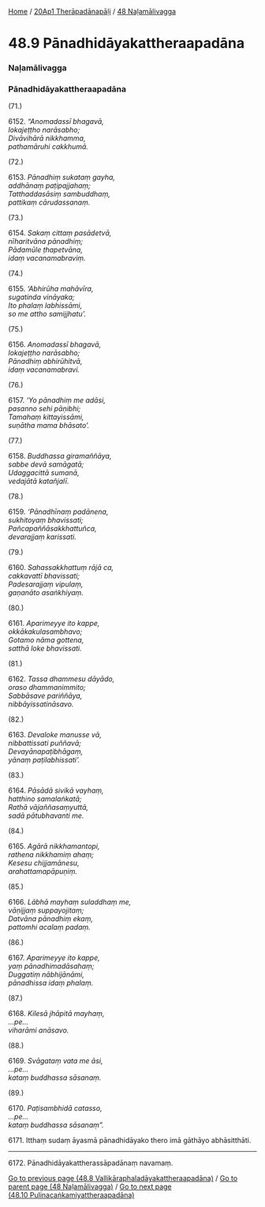 
[Home](/) / [20Ap1 Therāpadānapāḷi](/tipitaka/20Ap1.md) / [48 Naḷamālivagga](/tipitaka/20Ap1/48.md)

# 48.9 Pānadhidāyakattheraapadāna

### Naḷamālivagga

### Pānadhidāyakattheraapadāna

(71.)

6152\. _“Anomadassī bhagavā,_  
_lokajeṭṭho narāsabho;_  
_Divāvihārā nikkhamma,_  
_pathamāruhi cakkhumā._  


(72.)

6153\. _Pānadhiṃ sukataṃ gayha,_  
_addhānaṃ paṭipajjahaṃ;_  
_Tatthaddasāsiṃ sambuddhaṃ,_  
_pattikaṃ cārudassanaṃ._  


(73.)

6154\. _Sakaṃ cittaṃ pasādetvā,_  
_nīharitvāna pānadhiṃ;_  
_Pādamūle ṭhapetvāna,_  
_idaṃ vacanamabraviṃ._  


(74.)

6155\. _‘Abhirūha mahāvīra,_  
_sugatinda vināyaka;_  
_Ito phalaṃ labhissāmi,_  
_so me attho samijjhatu’._  


(75.)

6156\. _Anomadassī bhagavā,_  
_lokajeṭṭho narāsabho;_  
_Pānadhiṃ abhirūhitvā,_  
_idaṃ vacanamabravi._  


(76.)

6157\. _‘Yo pānadhiṃ me adāsi,_  
_pasanno sehi pāṇibhi;_  
_Tamahaṃ kittayissāmi,_  
_suṇātha mama bhāsato’._  


(77.)

6158\. _Buddhassa giramaññāya,_  
_sabbe devā samāgatā;_  
_Udaggacittā sumanā,_  
_vedajātā katañjalī._  


(78.)

6159\. _‘Pānadhīnaṃ padānena,_  
_sukhitoyaṃ bhavissati;_  
_Pañcapaññāsakkhattuñca,_  
_devarajjaṃ karissati._  


(79.)

6160\. _Sahassakkhattuṃ rājā ca,_  
_cakkavattī bhavissati;_  
_Padesarajjaṃ vipulaṃ,_  
_gaṇanāto asaṅkhiyaṃ._  


(80.)

6161\. _Aparimeyye ito kappe,_  
_okkākakulasambhavo;_  
_Gotamo nāma gottena,_  
_satthā loke bhavissati._  


(81.)

6162\. _Tassa dhammesu dāyādo,_  
_oraso dhammanimmito;_  
_Sabbāsave pariññāya,_  
_nibbāyissatināsavo._  


(82.)

6163\. _Devaloke manusse vā,_  
_nibbattissati puññavā;_  
_Devayānapaṭibhāgaṃ,_  
_yānaṃ paṭilabhissati’._  


(83.)

6164\. _Pāsādā sivikā vayhaṃ,_  
_hatthino samalaṅkatā;_  
_Rathā vājaññasaṃyuttā,_  
_sadā pātubhavanti me._  


(84.)

6165\. _Agārā nikkhamantopi,_  
_rathena nikkhamiṃ ahaṃ;_  
_Kesesu chijjamānesu,_  
_arahattamapāpuṇiṃ._  


(85.)

6166\. _Lābhā mayhaṃ suladdhaṃ me,_  
_vāṇijjaṃ suppayojitaṃ;_  
_Datvāna pānadhiṃ ekaṃ,_  
_pattomhi acalaṃ padaṃ._  


(86.)

6167\. _Aparimeyye ito kappe,_  
_yaṃ pānadhimadāsahaṃ;_  
_Duggatiṃ nābhijānāmi,_  
_pānadhissa idaṃ phalaṃ._  


(87.)

6168\. _Kilesā jhāpitā mayhaṃ,_  
_…pe…_  
_viharāmi anāsavo._  


(88.)

6169\. _Svāgataṃ vata me āsi,_  
_…pe…_  
_kataṃ buddhassa sāsanaṃ._  


(89.)

6170\. _Paṭisambhidā catasso,_  
_…pe…_  
_kataṃ buddhassa sāsanaṃ”._  


6171\. Itthaṃ sudaṃ āyasmā pānadhidāyako thero imā gāthāyo abhāsitthāti.

---

6172\. Pānadhidāyakattherassāpadānaṃ navamaṃ.



[Go to previous page (48.8 Vallikāraphaladāyakattheraapadāna)](/tipitaka/20Ap1/48/48.8.md) / [Go to parent page (48 Naḷamālivagga)](/tipitaka/20Ap1/48.md) / [Go to next page (48.10 Pulinacaṅkamiyattheraapadāna)](/tipitaka/20Ap1/48/48.10.md)


